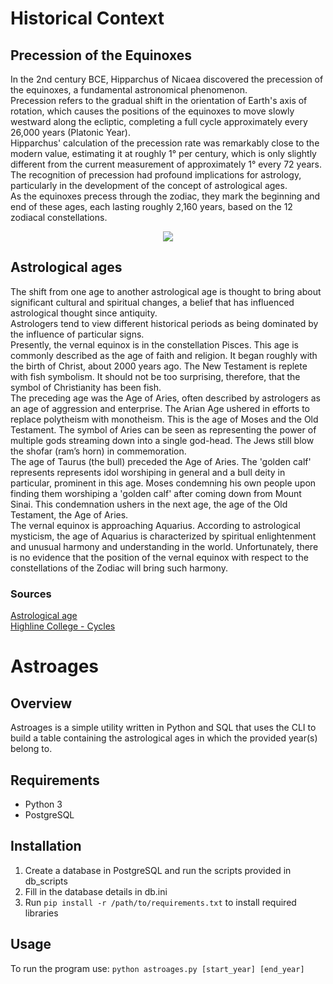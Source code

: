 # Historical Context
## Precession of the Equinoxes
In the 2nd century BCE, Hipparchus of Nicaea discovered the precession of the equinoxes, a fundamental astronomical phenomenon.\
Precession refers to the gradual shift in the orientation of Earth's axis of rotation, which causes the positions of the equinoxes to move slowly westward along the ecliptic, completing a full cycle approximately every 26,000 years (Platonic Year).\
Hipparchus' calculation of the precession rate was remarkably close to the modern value, estimating it at roughly 1° per century, which is only slightly different from the current measurement of approximately 1° every 72 years.\
The recognition of precession had profound implications for astrology, particularly in the development of the concept of astrological ages.\
As the equinoxes precess through the zodiac, they mark the beginning and end of these ages, each lasting roughly 2,160 years, based on the 12 zodiacal constellations.

<p align="center">
  <img src="https://people.highline.edu/iglozman/classes/astronotes/media/zodiacage.gif">
</p>

## Astrological ages
The shift from one age to another astrological age is thought to bring about significant cultural and spiritual changes, a belief that has influenced astrological thought since antiquity.\
Astrologers tend to view different historical periods as being dominated by the influence of particular signs.\
Presently, the vernal equinox is in the constellation Pisces. This age is commonly described as the age of faith and religion. It began roughly with the birth of Christ, about 2000 years ago. The New Testament is replete with fish symbolism. It should not be too surprising, therefore, that the symbol of Christianity has been fish.\
The preceding age was the Age of Aries, often described by astrologers as an age of aggression and enterprise. The Arian Age ushered in efforts to replace polytheism with monotheism. This is the age of Moses and the Old Testament. The symbol of Aries can be seen as representing the power of multiple gods streaming down into a single god-head. The Jews still blow the shofar (ram’s horn) in commemoration.\
The age of Taurus (the bull) preceded the Age of Aries. The 'golden calf' represents represents idol worshiping in general and a bull deity in particular, prominent in this age. Moses condemning his own people upon finding them worshiping a 'golden calf' after coming down from Mount Sinai. This condemnation ushers in the next age, the age of the Old Testament, the Age of Aries.\
The vernal equinox is approaching Aquarius. According to astrological mysticism, the age of Aquarius is characterized by spiritual enlightenment and unusual harmony and understanding in the world. Unfortunately, there is no evidence that the position of the vernal equinox with respect to the constellations of the Zodiac will bring such harmony.

### Sources
[Astrological age](https://en.wikipedia.org/wiki/Astrological_age)\
[Highline College - Cycles](https://people.highline.edu/iglozman/classes/astronotes/cycles.htm)

# Astroages
## Overview
Astroages is a simple utility written in Python and SQL that uses the CLI to build a table containing the astrological ages in which the provided year(s) belong to.

## Requirements
- Python 3
- PostgreSQL

## Installation
1. Create a database in PostgreSQL and run the scripts provided in db_scripts
2. Fill in the database details in db.ini
3. Run `pip install -r /path/to/requirements.txt` to install required libraries

## Usage
To run the program use: `python astroages.py [start_year] [end_year]`
